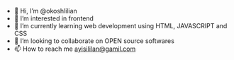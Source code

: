 - 👋 Hi, I’m @okoshlilian
- 👀 I’m interested in frontend
- 🌱 I’m currently learning web development using HTML, JAVASCRIPT and CSS
- 💞️ I’m looking to collaborate on OPEN source softwares
- 📫 How to reach me ayisililan@gamil.com

<!---
okoshlilian/okoshlilian is a ✨ special ✨ repository because its `README.md` (this file) appears on your GitHub profile.
You can click the Preview link to take a look at your changes.
--->
